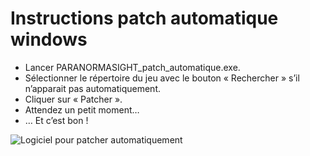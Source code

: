 # Instructions patch automatique windows

- Lancer PARANORMASIGHT_patch_automatique.exe.
- Sélectionner le répertoire du jeu avec le bouton « Rechercher » s’il n’apparait pas automatiquement.
- Cliquer sur « Patcher ».
- Attendez un petit moment…
- … Et c’est bon !

![Logiciel pour patcher automatiquement](/jeu/paranormasight/installation/windows_logiciel_auto.webp)